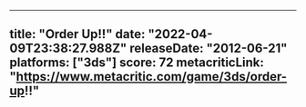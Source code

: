 
---
title: "Order Up!!"
date: "2022-04-09T23:38:27.988Z"
releaseDate: "2012-06-21"
platforms: ["3ds"]
score: 72
metacriticLink: "https://www.metacritic.com/game/3ds/order-up!!"
---
